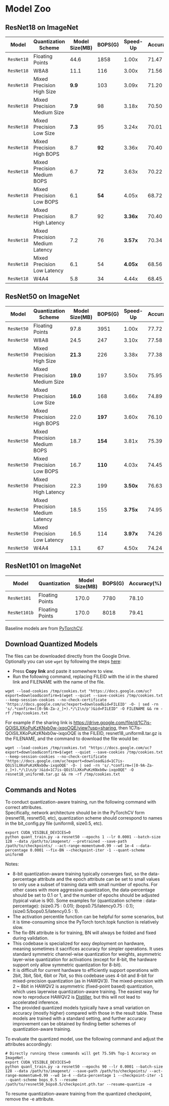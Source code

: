 # Model Zoo

## ResNet18 on ImageNet 
Model | Quantization Scheme | Model Size(MB) | BOPS(G) | Speed-Up | Accuracy(%) | Download
---|---|---|---|---|---|---
`ResNet18` | Floating Points                 | 44.6    | 1858   | 1.00x     | 71.47 | [resnet18_baseline](https://drive.google.com/file/d/1C7is-QOiSlLXKoPuKzKNxb0w-ixqoOQE/view?usp=sharing)
`ResNet18` | W8A8                            | 11.1    | 116    | 3.00x     | 71.56 | [resnet18_uniform8](https://drive.google.com/file/d/1CLAd3LhiRVYwiBZRuUJgrzrrPFfLvfWG/view?usp=sharing)
`ResNet18` | Mixed Precision High Size       | **9.9** | 103    | 3.09x     | 71.20 | [resnet18_size0.75](https://drive.google.com/file/d/1Fjm1Wruo773e3-jTIGahUWWQbmqGyMLO/view?usp=sharing)
`ResNet18` | Mixed Precision Medium Size     | **7.9** | 98     | 3.18x     | 70.50 | [resnet18_size0.5](https://drive.google.com/file/d/1EGH76MRLckRtRXqWZHJ_I5DW5UQ-C8iA/view?usp=sharing)
`ResNet18` | Mixed Precision Low Size        | **7.3** | 95     | 3.24x     | 70.01 | [resnet18_size0.25](https://drive.google.com/file/d/1Eq9tmF8XlxOQGNMOuvc5rTPV0N4Ov-4C/view?usp=sharing)
`ResNet18` | Mixed Precision High BOPS       | 8.7     | **92** | 3.36x     | 70.40 | [resnet18_bops0.75](https://drive.google.com/file/d/1F-pcK-AMCNcPAOydmhJN5aiDGGaEk-q7/view?usp=sharing)
`ResNet18` | Mixed Precision Medium BOPS     | 6.7     | **72** | 3.63x     | 70.22 | [resnet18_bops0.5](https://drive.google.com/file/d/1DbDXYdulvvb9YOG1fRSrCVPvry_Reu8z/view?usp=sharing)
`ResNet18` | Mixed Precision Low BOPS        | 6.1     | **54** | 4.05x     | 68.72 | [resnet18_bops0.25](https://drive.google.com/file/d/1G9UgvLB3KuDyqNj4xV7DFiHjfXtULPJI/view?usp=sharing)
`ResNet18` | Mixed Precision High Latency    | 8.7     | 92     | **3.36x** | 70.40 | [resnet18_latency0.75](https://drive.google.com/file/d/1FcDVQT-p314lDq-URbHbLCSkGnWrd_vT/view?usp=sharing)
`ResNet18` | Mixed Precision Medium Latency  | 7.2     | 76     | **3.57x** | 70.34 | [resnet18_latency0.5](https://drive.google.com/file/d/1EfpPjgx-q5IS9rDP1irrdQtMvBodkDei/view?usp=sharing)
`ResNet18` | Mixed Precision Low Latency     | 6.1     | 54     | **4.05x** | 68.56 | [resnet18_latency0.25](https://drive.google.com/file/d/1FwC7Sjp9lFW6dLdnyb9O4Re7OLkUpkPy/view?usp=sharing)
`ResNet18` | W4A4                            | 5.8     | 34     | 4.44x     | 68.45 | [resnet18_uniform4](https://drive.google.com/file/d/1D4DPcW2s9QmSnKzUgcjH-2eYO8zpDRIL/view?usp=sharing)

## ResNet50 on ImageNet
Model | Quantization Scheme | Model Size(MB) | BOPS(G) | Speed-Up | Accuracy(%) | Download
---|---|---|---|---|---|---
`ResNet50` | Floating Points                 | 97.8     | 3951     | 1.00x        | 77.72 | [resnet50_baseline](https://drive.google.com/file/d/1CE4b05gwMzDqcdpwHLFC2BM0841qKJp8/view?usp=sharing)
`ResNet50` | W8A8                            | 24.5     | 247      | 3.10x     | 77.58 | [resnet50_uniform8](https://drive.google.com/file/d/1CID7aId-SL8edGx8j5-Lsup_GqW3OX7-/view?usp=sharing)
`ResNet50` | Mixed Precision High Size       | **21.3** | 226      | 3.38x     | 77.38 | [resnet50_size0.75](https://drive.google.com/file/d/1GtYgWFQrWfmn-23pFrZlxmBtuDCRG5Zs/view?usp=sharing)
`ResNet50` | Mixed Precision Medium Size     | **19.0** | 197      | 3.50x     | 75.95 | [resnet50_size0.5](https://drive.google.com/file/d/1DnnRL9Q9SJ6BA5M98zGxcKrrAKClDdfJ/view?usp=sharing)
`ResNet50` | Mixed Precision Low Size        | **16.0** | 168      | 3.66x     | 74.89 | [resnet50_size0.25](https://drive.google.com/file/d/1H_rLcaOobHCASSxLD5F6ho5rKNvBqAOo/view?usp=sharing)
`ResNet50` | Mixed Precision High BOPS       | 22.0     | **197**  | 3.60x     | 76.10 | [resnet50_bops0.75](https://drive.google.com/file/d/1H5947bedQ1rCGzdKpSCJjIxysJUBznOE/view?usp=sharing)
`ResNet50` | Mixed Precision Medium BOPS     | 18.7     | **154**  | 3.81x     | 75.39 | [resnet50_bops0.5](https://drive.google.com/file/d/1DNUkyavD10saZw9_7TzJhEy0NFPhSVZr/view?usp=sharing)
`ResNet50` | Mixed Precision Low BOPS        | 16.7     | **110**  | 4.03x     | 74.45 | [resnet50_bops0.25](https://drive.google.com/file/d/1G_JQJgGTDYQN5atmcyjDsJZV5zkH8GWw/view?usp=sharing)
`ResNet50` | Mixed Precision High Latency    | 22.3     | 199      | **3.50x** | 76.63 | [resnet50_latency0.75](https://drive.google.com/file/d/1HBQhrTplhOHft43WEifaq35dfUftP5tJ/view?usp=sharing)
`ResNet50` | Mixed Precision Medium Latency  | 18.5     | 155      | **3.75x** | 74.95 | [resnet50_latency0.5](https://drive.google.com/file/d/1GbviN74Z806jyDusohusEjgKuqIyAc5s/view?usp=sharing)
`ResNet50` | Mixed Precision Low Latency     | 16.5     | 114      | **3.97x** | 74.26 | [resnet50_latency0.25](https://drive.google.com/file/d/1HuMaFhL1GV3XiYt9fLncZf6QruL7eGif/view?usp=sharing)
`ResNet50` | W4A4                            | 13.1     | 67       | 4.50x     | 74.24 | [resnet50_uniform4](https://drive.google.com/file/d/1DDis-8C-EupCRj-ExH58ldSv-tG2RXyf/view?usp=sharing)

## ResNet101 on ImageNet
Model | Quantization | Model Size(MB) | BOPS(G) | Accuracy(%) | Download
---|---|---|---|---|---
`ResNet101` | Floating Points | 170.0 | 7780 | 78.10 | [resnet101_baseline](https://drive.google.com/file/d/1GDliS9_HdQ75eH2G1bCivfQL4FTI4euF/view?usp=sharing)
`ResNet101b` | Floating Points | 170.0 | 8018 | 79.41 | [resnet101b_baseline](https://drive.google.com/file/d/1GPBBpi3wAko4wHWt8ZBOJj7RALW1_K1p/view?usp=sharing)

Baseline models are from [PyTorchCV](https://pypi.org/project/pytorchcv/).

## Download Quantized Models
The files can be downloaded directly from the Google Drive. \
Optionally you can use `wget` by following the steps [here](https://medium.com/@acpanjan/download-google-drive-files-using-wget-3c2c025a8b99):
* Press **Copy link** and paste it somewhere to view.
* Run the following command, replacing FILEID with the id in the shared link and FILENAME with the name of the file.
~~~~
wget --load-cookies /tmp/cookies.txt "https://docs.google.com/uc?export=download&confirm=$(wget --quiet --save-cookies /tmp/cookies.txt --keep-session-cookies --no-check-certificate 'https://docs.google.com/uc?export=download&id=FILEID' -O- | sed -rn 's/.*confirm=([0-9A-Za-z_]+).*/\1\n/p')&id=FILEID" -O FILENAME && rm -rf /tmp/cookies.txt
~~~~
For example if the sharing link is https://drive.google.com/file/d/1C7is-QOiSlLXKoPuKzKNxb0w-ixqoOQE/view?usp=sharing, then 1C7is-QOiSlLXKoPuKzKNxb0w-ixqoOQE is the FILEID, resnet18_uniform8.tar.gz is the FILENAME, and the command to download the file would be:
~~~~
wget --load-cookies /tmp/cookies.txt "https://docs.google.com/uc?export=download&confirm=$(wget --quiet --save-cookies /tmp/cookies.txt --keep-session-cookies --no-check-certificate 'https://docs.google.com/uc?export=download&id=1C7is-QOiSlLXKoPuKzKNxb0w-ixqoOQE' -O- | sed -rn 's/.*confirm=([0-9A-Za-z_]+).*/\1\n/p')&id=1C7is-QOiSlLXKoPuKzKNxb0w-ixqoOQE" -O resnet18_uniform8.tar.gz && rm -rf /tmp/cookies.txt
~~~~

## Commands and Notes
To conduct quantization-aware training, run the following command with correct attributes. \
Specifically, network architecture should be in the PyTorchCV form (resnet18, resnet50, etc), quantization scheme should correspond to names in the bit_config.py file (uniform8, size0.5, etc).
```
export CUDA_VISIBLE_DEVICES=0
python quant_train.py -a resnet50 --epochs 1 --lr 0.0001 --batch-size 128 --data /path/to/imagenet/ --pretrained --save-path /path/to/checkpoints/ --act-range-momentum=0.99 --wd 1e-4 --data-percentage 0.0001 --fix-BN --checkpoint-iter -1 --quant-scheme uniform8
```
Notes:
* 8-bit quantization-aware training typically converges fast, so the data-percentage attribute and the epoch attribute can be set to small values to only use a subset of training data with small number of epochs. For other cases with more aggressive quantization, the data-percentage should be set to 0.1 or 1, and the number of epochs should be adjusted (typical value is 90). Some examples for (quantization scheme : data-percentage): (size0.75 : 0.01); (bops0.75/latency0.75 : 0.1); (size0.5/bops0.5/latency0.5 : 1).
* The activation percentile function can be helpful for some scenarios, but it is time-consuming since the PyTorch torch.topk function is relatively slow.
* The fix-BN attribute is for training, BN will always be folded and fixed during validation.
* This codebase is specialized for easy deployment on hardware, meaning sometimes it sacrifices accuracy for simpler operations. It uses standard symmetric channel-wise quantization for weights, asymmetric layer-wise quantization for activations (except for 8-bit, the hardware support only allow symmetric quantization for 8-bit).
* It is difficult for current hardware to efficiently support operations with 2bit, 3bit, 5bit, 6bit or 7bit, so this codebase uses 4-bit and 8-bit for mixed-precision quantization (as in HAWQV3). The mixed-precision with 2 ~ 8bit in HAWQV2 is asymmetric (fixed-point based) quantization, which uses layerwise quantization-aware training. The easiest way for now to reproduce HAWQV2 is [Distiller](https://github.com/IntelLabs/distiller), but this will not lead to accelerated inference.
* The provided quantized models typically have a small variation on accuracy (mostly higher) compared with those in the result table. These models are trained with a standard setting, and further accuracy improvement can be obtained by finding better schemes of quantization-aware training.

To evaluate the quantized model, use the following command and adjust the attributes accordingly:
```
# Directly running these commands will get 75.58% Top-1 Accuracy on ImageNet.
export CUDA_VISIBLE_DEVICES=0
python quant_train.py -a resnet50 --epochs 90 --lr 0.0001 --batch-size 128 --data /path/to/imagenet/ --save-path /path/to/checkpoints/ --act-range-momentum=0.99 --wd 1e-4 --data-percentage 1 --checkpoint-iter -1 --quant-scheme bops_0.5 --resume /path/to/resnet50_bops0.5/checkpoint.pth.tar --resume-quantize -e
```
To resume quantization-aware training from the quantized checkpoint, remove the -e attribute.
